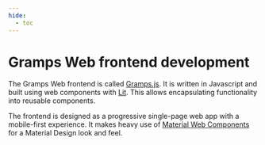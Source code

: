 ```yaml
---
hide:
  - toc
---
```


# Gramps Web frontend development

The Gramps Web frontend is called [Gramps.js](https://github.com/gramps-project/Gramps.js).
It is written in Javascript and built using web components with [Lit](https://lit.dev/). This allows encapsulating functionality into reusable components.

The frontend is designed as a progressive single-page web app with a mobile-first experience. It makes heavy use of [Material Web Components](https://github.com/material-components/material-web) for a Material Design look and feel.


